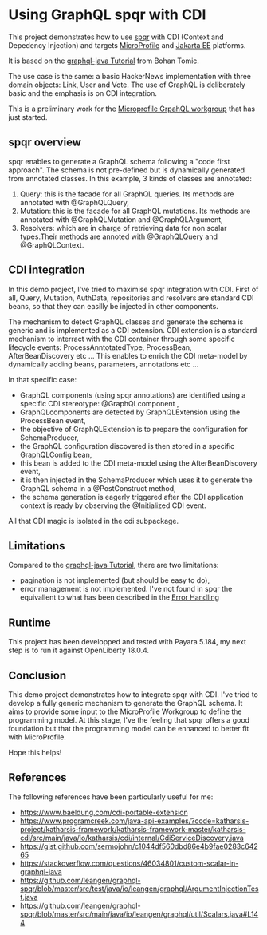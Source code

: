 # Using GraphQL spqr with CDI

This project demonstrates how to use [spqr](https://github.com/leangen/graphql-spqr) with CDI (Context and Depedency Injection) and targets [MicroProfile](https://microprofile.io/) and [Jakarta EE](https://jakarta.ee/) platforms.

It is based on the [graphql-java Tutorial](https://www.howtographql.com/graphql-java/0-introduction/) from Bohan Tomic.

The use case is the same: a basic HackerNews implementation with three domain objects: Link, User and Vote. 
The use of GraphQL is deliberately basic and the emphasis is on CDI integration.

This is a preliminary work for the [Microprofile GrpahQL workgroup](https://jefrajames.wordpress.com/2019/01/04/when-graphql-meets-microprofile/) that has just started.

## spqr overview

spqr enables to generate a GraphQL schema following a "code first approach".
The schema is not pre-defined but is dynamically generated from annotated classes.
In this example, 3 kinds of classes are annotated:

1. Query: this is the facade for all GraphQL queries. Its methods are annotated with @GraphQLQuery,
1. Mutation: this is the facade for all GraphQL mutations. Its methods are annotated with @GraphQLMutation and @GraphQLArgument,
1. Resolvers: which are in charge of retrieving data for non scalar types.Their methods are annoted with @GraphQLQuery and @GraphQLContext.


## CDI integration

In this demo project, I've tried to maximise spqr integration with CDI. 
First of all, Query, Mutation, AuthData, repositories and resolvers are 
standard CDI beans, so that they can easilly be injected in other components.

The mechanism to detect GraphQL classes and generate the schema is generic and is implemented as a CDI extension.
CDI extension is a standard mechanism to interract with the CDI container through some specific lifecycle events: 
ProcessAnntotatedType, ProcessBean, AfterBeanDiscovery etc ...
This enables to enrich the CDI meta-model by dynamically adding beans, parameters, annotations etc ...

In that specific case:

* GraphQL components (using spqr annotations) are identified using a specific CDI stereotype: @GraphQLcomponent , 
* GraphQLcomponents are detected by GraphQLExtension using the ProcessBean event,
* the objective of GraphQLExtension is to prepare the configuration for SchemaProducer,
* the GraphQL configuration discovered is then stored in a specific GraphQLConfig bean,
* this bean is added to the CDI meta-model using the AfterBeanDiscovery event,
* it is then injected in the SchemaProducer which uses it to generate the GraphQL schema in a @PostConstruct method,
* the schema generation is eagerly triggered after the CDI application context is ready by observing the @Initialized CDI event.

All that CDI magic is isolated in the cdi subpackage.

## Limitations
Compared to the [graphql-java Tutorial](https://www.howtographql.com/graphql-java/0-introduction/), 
there are two limitations:

* pagination is not implemented (but should be easy to do),
* error management is not implemented. 
I've not found in spqr the equivallent to what has been described in the [Error Handling](https://www.howtographql.com/graphql-java/7-error-handling/)

## Runtime
This project has been developped and tested with Payara 5.184, my next step is to run it against OpenLiberty 18.0.4.

## Conclusion
This demo project demonstrates how to integrate spqr with CDI. 
I've tried to develop a fully generic mechanism to generate the GraphQL schema.
It aims to provide some input to the MicroProfile Workgroup to define the programming model.
At this stage, I've the feeling that spqr offers a good foundation but that the programming model can be enhanced to better fit with MicroProfile.

Hope this helps!

## References

The following references have been particularly useful for me:

- https://www.baeldung.com/cdi-portable-extension
- https://www.programcreek.com/java-api-examples/?code=katharsis-project/katharsis-framework/katharsis-framework-master/katharsis-cdi/src/main/java/io/katharsis/cdi/internal/CdiServiceDiscovery.java
- https://gist.github.com/sermojohn/c1044df560dbd86e4b9fae0283c64265
- https://stackoverflow.com/questions/46034801/custom-scalar-in-graphql-java
- https://github.com/leangen/graphql-spqr/blob/master/src/test/java/io/leangen/graphql/ArgumentInjectionTest.java
- https://github.com/leangen/graphql-spqr/blob/master/src/main/java/io/leangen/graphql/util/Scalars.java#L144

 

